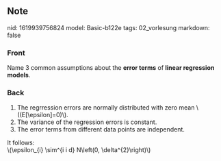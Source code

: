 ## Note
nid: 1619939756824
model: Basic-b122e
tags: 02_vorlesung
markdown: false

### Front
Name 3 common assumptions about the <b>error terms</b> of <b>linear
regression models</b>.

### Back
<div>
<div><div>
<div><ol>
<li>The regrression errors are normally distributed with zero mean \((E[\epsilon]=0)\).</li>
<li>The variance of the regression errors is constant.</li>
<li>The error terms from different data points are independent.</li>
</ol>
</div></div></div></div><div>It follows: </div><div>
</div><div>\(\epsilon_{i} \sim^{i i d} N\left(0, \delta^{2}\right)\)
</div>
